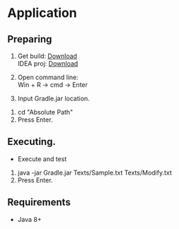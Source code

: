 # Application
## Preparing
1. Get build: [Download](https://minhaskamal.github.io/DownGit/#/home?url=https://github.com/Alexxx180/Genus/tree/level4/Level%204/Result)  
IDEA proj: [Download](https://minhaskamal.github.io/DownGit/#/home?url=https://github.com/Alexxx180/Genus/tree/level4/Level%204/Gradle)

2. Open command line:  
Win + R -> cmd -> Enter

3. Input Gradle.jar location.  
 1) cd "Absolute Path"  
 2) Press Enter.

## Executing.  
  
* Execute and test  
 1. java -jar Gradle.jar Texts/Sample.txt Texts/Modify.txt  
 2. Press Enter.  

## Requirements
* Java 8+